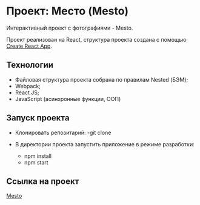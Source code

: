 # Проект: Место (Mesto)

Интерактивный проект с фотографиями - Mesto. 

Проект реализован на React, структура проекта создана с помощью [Create React App](https://github.com/facebook/create-react-app).

## Технологии
+ Файловая структура проекта собрана по правилам Nested (БЭМ);
+ Webpack;
+ React JS; 
+ JavaScript (асинхронные функции, ООП)

## Запуск проекта 

- Клонировать репозитарий:
    -git clone

- В директории проекта запустить приложение в режиме разработки: 
    - npm install 
    - npm start

## Cсылка на проект 

[Mesto](https://delioncourts.github.io/mesto-react/)